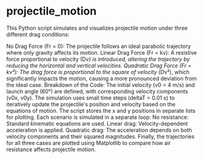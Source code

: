 # projectile_motion
This Python script simulates and visualizes projectile motion under three different drag conditions:

No Drag Force (Fr = 0): The projectile follows an ideal parabolic trajectory where only gravity affects its motion.
Linear Drag Force (Fr = kv): A resistive force proportional to velocity (D*v) is introduced, altering the trajectory by reducing the horizontal and vertical velocities.
Quadratic Drag Force (Fr = kv²): The drag force is proportional to the square of velocity (D*v²), which significantly impacts the motion, causing a more pronounced deviation from the ideal case.
Breakdown of the Code:
The initial velocity (v0 = 4 m/s) and launch angle (60°) are defined, with corresponding velocity components (v0x, v0y).
The simulation uses small time steps (deltaT = 0.01 s) to iteratively update the projectile's position and velocity based on the equations of motion.
The script stores the x and y positions in separate lists for plotting.
Each scenario is simulated in a separate loop:
No resistance: Standard kinematic equations are used.
Linear drag: Velocity-dependent acceleration is applied.
Quadratic drag: The acceleration depends on both velocity components and their squared magnitudes.
Finally, the trajectories for all three cases are plotted using Matplotlib to compare how air resistance affects projectile motion.
